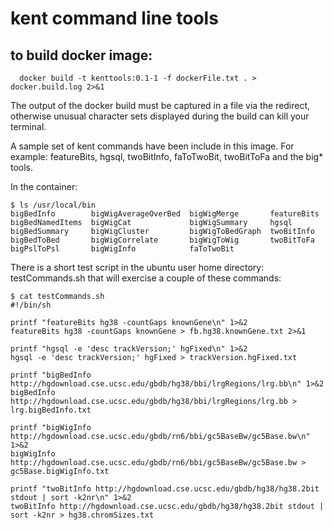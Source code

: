 # kent command line tools

## to build docker image:
```
  docker build -t kenttools:0.1-1 -f dockerFile.txt . > docker.build.log 2>&1
```
The output of the docker build must be captured in a file via the
redirect, otherwise unusual character sets displayed during the build
can kill your terminal.

A sample set of kent commands have been include in this image.
For example: featureBits, hgsql, twoBitInfo, faToTwoBit, twoBitToFa and
the big* tools.

In the container:
```
$ ls /usr/local/bin
bigBedInfo        bigWigAverageOverBed  bigWigMerge       featureBits
bigBedNamedItems  bigWigCat             bigWigSummary     hgsql
bigBedSummary     bigWigCluster         bigWigToBedGraph  twoBitInfo
bigBedToBed       bigWigCorrelate       bigWigToWig       twoBitToFa
bigPslToPsl       bigWigInfo            faToTwoBit
```

There is a short test script in the ubuntu user home directory: testCommands.sh
that will exercise a couple of these commands:
```
$ cat testCommands.sh 
#!/bin/sh

printf "featureBits hg38 -countGaps knownGene\n" 1>&2
featureBits hg38 -countGaps knownGene > fb.hg38.knownGene.txt 2>&1

printf "hgsql -e 'desc trackVersion;' hgFixed\n" 1>&2
hgsql -e 'desc trackVersion;' hgFixed > trackVersion.hgFixed.txt

printf "bigBedInfo http://hgdownload.cse.ucsc.edu/gbdb/hg38/bbi/lrgRegions/lrg.bb\n" 1>&2
bigBedInfo http://hgdownload.cse.ucsc.edu/gbdb/hg38/bbi/lrgRegions/lrg.bb > lrg.bigBedInfo.txt

printf "bigWigInfo http://hgdownload.cse.ucsc.edu/gbdb/rn6/bbi/gc5BaseBw/gc5Base.bw\n" 1>&2
bigWigInfo http://hgdownload.cse.ucsc.edu/gbdb/rn6/bbi/gc5BaseBw/gc5Base.bw > gc5Base.bigWigInfo.txt

printf "twoBitInfo http://hgdownload.cse.ucsc.edu/gbdb/hg38/hg38.2bit stdout | sort -k2nr\n" 1>&2
twoBitInfo http://hgdownload.cse.ucsc.edu/gbdb/hg38/hg38.2bit stdout | sort -k2nr > hg38.chromSizes.txt
```
